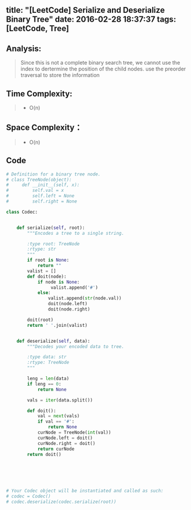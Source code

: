 title: "[LeetCode] Serialize and Deserialize Binary Tree"
date: 2016-02-28 18:37:37
tags: [LeetCode, Tree]
---

## Analysis:
> Since this is not a complete binary search tree, we cannot use the index to dertermine the position of the child nodes.
> use the preorder traversal to store the information

## Time Complexity:
> * O(n)

## Space Complexity：
> * O(n)


## Code
```python
# Definition for a binary tree node.
# class TreeNode(object):
#     def __init__(self, x):
#         self.val = x
#         self.left = None
#         self.right = None

class Codec:


    def serialize(self, root):
        """Encodes a tree to a single string.

        :type root: TreeNode
        :rtype: str
        """
        if root is None:
            return ""
        valist = []
        def doit(node):
            if node is None:
                 valist.append('#')
            else:
                valist.append(str(node.val)) 
                doit(node.left)
                doit(node.right)

        doit(root)
        return ' '.join(valist)


    def deserialize(self, data):
        """Decodes your encoded data to tree.

        :type data: str
        :rtype: TreeNode
        """

        leng = len(data)
        if leng == 0:
            return None

        vals = iter(data.split())

        def doit():
            val = next(vals)
            if val == '#':
                return None
            curNode = TreeNode(int(val))
            curNode.left = doit()
            curNode.right = doit()
            return curNode
        return doit()




        

# Your Codec object will be instantiated and called as such:
# codec = Codec()
# codec.deserialize(codec.serialize(root))

```
